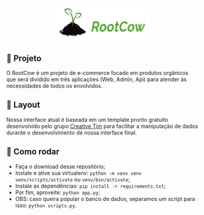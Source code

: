 <h1 align="center">
    <img alt="RootCow" title="#logo" src=".github/rootcow_logo.png" width="250px" />
</h1>

## 🥦 Projeto

O RootCow é um projeto de e-commerce focado em produtos orgânicos que será dividido em três aplicações (Web, Admin, Api) para atender às necessidades de todos os envolvidos.

## 🎨 Layout

Nossa interface atual é baseada em um template pronto gratuíto desenvolvido pelo grupo [Creative Tim](https://www.creative-tim.com/) para facilitar a manipulação de dados durante o desenvolvimento de nossa interface final.

## 🤔 Como rodar

- Faça o download desse repositório;
- Instale e ative sua virtualenv: `python -m venv venv`  `venv/scripts/activate` ou `venv/bin/activate`;
- Instale as dependências: `pip install -r requirements.txt`;
- Por fim, aproveite: `python app.py`;
- OBS: caso queira popular o banco de dados, separamos um script para isso: `python scripts.py`.
